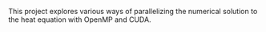 This project explores various ways of parallelizing the numerical solution to the heat equation with OpenMP and CUDA.
